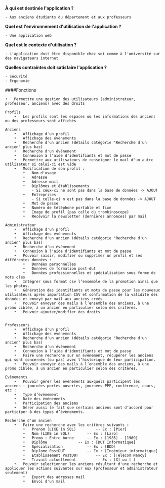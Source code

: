 **À qui est destinée l'application ?**

	- Aux anciens étudiants du département et aux professeurs

**Quel est l'environnement d'utilisation de l'application ?**

	- Une application web
	
**Quel est le contexte d'utilisation ?**

	- L'application doit être disponible chez soi comme à l'université sur des navigateurs internet

**Quelles contraintes doit satisfaire l'application ?**

	- Sécurité
	- Ergonomie




####Fonctions

	•	Permettre une gestion des utilisateurs (administrateur, professeur, anciens) avec des droits

	Profils
		•	Les profils sont les espaces où les informations des anciens ou des professeurs sont affichés

	Anciens
		•	Affichage d'un profil
		•	Affichage des évènements
		•	Recherche d'un ancien (détails catégorie "Recherche d'un ancien" plus bas)
		•	Recherche d'un évènement
		•	Connexion à l'aide d'identifiants et mot de passe
		•	Permettre aux utilisateurs de renseigner le mail d'un autre utilisateur si celui-ci est vide
		•	Modification de son profil :
			•	Nom d'usage
			•	Adresse
			•	Adresse mail
			•	Diplômes et établissements
				- Si ceux-ci ne sont pas dans la base de données -> AJOUT
			•	Entreprises
				- Si celle-ci n'est pas dans la base de données -> AJOUT
			•	Mot de passe
			•	Numéro de téléphone portable et fixe
			•	Image de profil (pas celle du trombinoscope)
			•	Recevoir la newsletter (dernières annonces) par mail
	
	Administrateur
		•	Affichage d'un profil
		•	Affichage des évènements
		•	Recherche d'un ancien (détails catégorie "Recherche d'un ancien" plus bas)
		•	Recherche d'un évènement
		•	Connexion à l'aide d'identifiants et mot de passe
		•	Pouvoir saisir, modifier ou supprimer un profil et ses différentes données :
			•	Données personnelles
			•	Données de formation post-dut
			•	Données professionnelles et spécialisation sous forme de mots clés
		•	Intégrer sous format csv l’ensemble de la promotion ainsi que les photos.
		•	Génération des identifiants et mots de passe pour les nouveaux utilisateurs après importation CSV et confirmation de la validité des données et envoyé par mail aux anciens créés
		•	Pouvoir envoyer des mails à l’ensemble des anciens, à une promo ciblée, à un ancien en particulier selon des critères.
		•	Pouvoir ajouter/modifier des droits
		
		
	Professeurs
		•	Affichage d'un profil
		•	Affichage des évènements
		•	Recherche d'un ancien (détails catégorie "Recherche d'un ancien" plus bas)
		•	Recherche d'un évènement
		•	Connexion à l'aide d'identifiants et mot de passe
		•	Faire une recherche sur un évènement, récupérer les anciens qui sont concernés (ou pas) avec l’historique de leur participation.
		•	Pouvoir envoyer des mails à l’ensemble des anciens, à une promo ciblée, à un ancien en particulier selon des critères.
	
	Evènements
		•	Pouvoir gérer les évènements auxquels participent les anciens : journées portes ouvertes, journées PPP, conférence, cours, etc :
		•	Type d’évènement
		•	Date des évènements
		•	Participation des anciens
		•	Gérer aussi le fait que certains anciens sont d’accord pour participer à des types d’évènements.
	
	Recherche d'un ancien
		•	Faire une recherche avec les critères suivants :
			•	Prenom (LIKE in SQL)	 	 -- Ex : [Pier]
			•	Nom (LIKE in SQL)		 -- Ex : [Laro]
			•	Promo : Entre borne		 -- Ex : [1985] - [1989]
			•	Diplôme			 	 -- Ex : [DUT Informatique]
			•	Spécialisation 			 -- Ex : [BDD]
			•	Diplome PostDUT			 -- Ex : [Ingénieur informatique]
			•	Etablissement PostDUT	 	 -- Ex : [Telecom Nancy]
			•	Travail actuellement		 -- Ex : [X] ou [ ]
		•	Pouvoir selectionner les anciens résultant d'une recherche et appliquer les actions suivantes sur eux (professeur et administrateur seulement)
			•	Export des adresses mail
			•	Envoi d'un mail
